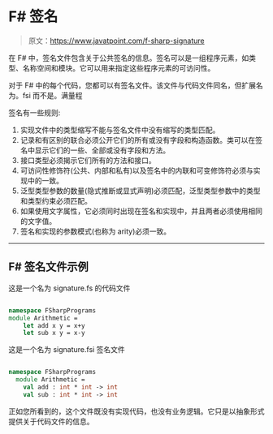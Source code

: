 # F# 签名

> 原文：<https://www.javatpoint.com/f-sharp-signature>

在 F# 中，签名文件包含关于公共签名的信息。签名可以是一组程序元素，如类型、名称空间和模块。它可以用来指定这些程序元素的可访问性。

对于 F# 中的每个代码，您都可以有签名文件。该文件与代码文件同名，但扩展名为。fsi 而不是。满量程

签名有一些规则:

1.  实现文件中的类型缩写不能与签名文件中没有缩写的类型匹配。
2.  记录和有区别的联合必须公开它们的所有或没有字段和构造函数。类可以在签名中显示它们的一些、全部或没有字段和方法。
3.  接口类型必须揭示它们所有的方法和接口。
4.  可访问性修饰符(公共、内部和私有)以及签名中的内联和可变修饰符必须与实现中的一致。
5.  泛型类型参数的数量(隐式推断或显式声明)必须匹配，泛型类型参数中的类型和类型约束必须匹配。
6.  如果使用文字属性，它必须同时出现在签名和实现中，并且两者必须使用相同的文字值。
7.  签名和实现的参数模式(也称为 arity)必须一致。

* * *

## F# 签名文件示例

这是一个名为 signature.fs 的代码文件

```fsharp

namespace FSharpPrograms
module Arithmetic =
    let add x y = x+y
    let sub x y = x-y

```

这是一个名为 signature.fsi 签名文件

```fsharp

namespace FSharpPrograms
  module Arithmetic =
    val add : int * int -> int
    val sub : int * int -> int

```

正如您所看到的，这个文件既没有实现代码，也没有业务逻辑。它只是以抽象形式提供关于代码文件的信息。